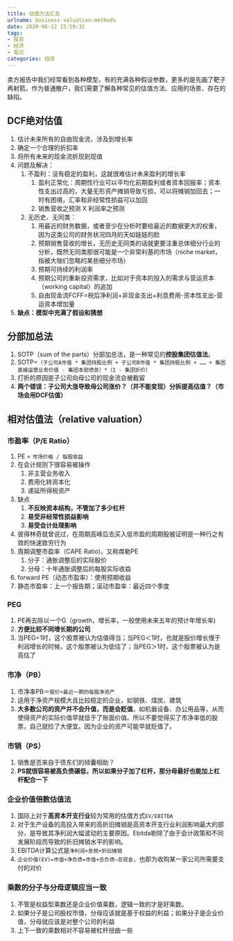 ```yaml
---
title: 估值方法汇总
urlname: business-valuation-methods
date: 2020-08-12 15:59:32
tags: 
- 投资
- 经济
- 笔记
categories: 投资
---
```


卖方报告中我们经常看到各种模型，有的充满各种假设参数，更多的是先画了靶子再射箭。作为普通散户，我们需要了解各种常见的估值方法、应用的场景、存在的缺陷。

<!-- more -->

## DCF绝对估值
1. 估计未来所有的自由现金流，涉及到增长率
2. 确定一个合理的折扣率
3. 将所有未来的现金流折现到现值
4. 问题及解决：
	1. 不盈利：没有稳定的盈利，这就很难估计未来盈利的增长率
		1. 盈利正常化：周期性行业可以平均化前期盈利或者资本回报率；资本性支出过高的，大量无形资产摊销导致亏损，可以将摊销加回去；一时有困境，汇率和非经常性损益可以加回
		2. 销售营收之预测 X 利润率之预测
	2. 无历史、无同类：
		1. 用最近的财务数据，或者至少在分析时要给最近的数据更大的权重，因为这类公司的财务状况四月的天如娃娃的脸
		2. 预期销售营收的增长，无历史无同类的话就更要注重总体细分行业的分析，既然无同类那很可能是一个非常利基的市场（niche market，指被大咖们忽略的某些细分市场）
		3. 预期可持续的利润率
		4. 预期公司的重新投资需求，比如对于资本的投入的需求与营运资本（working capital）的追加 
		5. 自由现金流FCFF=税后净利润+非现金支出+利息费用-资本性支出-营运资本增加量
5. **缺点：模型中充满了假设和猜想**

## 分部加总法
1. SOTP（sum of the parts）分部加总法，是一种常见的**控股集团估值法**。
2. SOTP=`（子公司A市值 * 集团持股比例 + 子公司B市值 * 集团持股比例 + …… + 集团直接运营业务价值 - 集团本部债务）*（1 - 集团折价）`
3. 打折的原因是子公司向母公司的现金流会被截留
4. **两个错误：子公司大涨导致母公司涨价？（并不能变现）分拆提高估值？（市场会用DCF估值）**

## 相对估值法（relative valuation）
### 市盈率（P/E Ratio）
1. PE = `市场价格 / 每股收益`
2. 在会计规则下很容易被操作
	1. 非主营业务收入
	2. 费用化转资本化
	3. 递延所得税资产
3. 缺点
	1. **不反映资本结构，不管加了多少杠杆**
	2. **易受非经常性损益影响**
	3. **易受会计处理影响**
4. 彼得林奇就曾说过，在周期高峰后去买入低市盈的周期股被证明是一种行之有效的快速致穷行为
5. 周期调整市盈率（CAPE Ratio)，又称席勒PE
	1. 分子：通胀调整后的实际股价
	2. 分母：十年通胀调整后的每股实际收益
6. forward PE（动态市盈率）：使用预期收益
7. 静态市盈率：上一个报告期；滚动市盈率：最近四个季度

### PEG
1. PE再去除以一个G（growth，增长率，一般使用未来五年的预计年增长率)
2. **方便比较不同增长期的公司**
3. 当PEG=1时，这个股票被认为估值得当；当PEG＜1时，也就是股价增长慢于利润增长的时候，这个股票被认为低估了；当PEG＞1时，这个股票被认为是高估了

### 市净（PB）
1. 市净率PB＝`股价÷最近一期的每股净资产`
2. 适用于净资产规模大且比较稳定的企业，如钢铁、煤炭、建筑
3. **大多数公司的资产并不会升值，而是会贬值**，如机器设备、办公用品等，从而使得资产的实际价值早就低于了账面价值。所以不要觉得买了市净率低的股票，自己就捡了大便宜。因为企业的资产可能早就贬值了。

### 市销（PS）	
1. 销售是否来自于债东们的倾囊相助？
2. **PS就很容易被高负债碾低，所以如果分子加了杠杆，那分母最好也能加上杠杆配合一下**

### 企业价值倍数估值法
1. 国际上对于**高资本开支行业**较为常用的估值方式`EV/EBITDA`
2. 对于生产设备的高投入带来的高折旧摊销是高资本开支行业利润影响最大的部分，是导致其净利润大幅波动的主要原因。Ebitda剔除了由于会计政策和不同发展阶段而导致的折旧摊销水平的影响。
3. EBITDA计算公式是`净利润+息税+折旧摊销`
4. `企业价值(EV)=市值+净负债=市值+总负债–总现金`，也即为收购某一家公司所需要支付的对价

### 乘数的分子与分母逻辑应当一致
1. 不管是权益型乘数还是企业价值乘数，逻辑一致的才是好乘数。
2. 如果分子是公司股权市值，分母应该就是基于权益的利益；如果分子是企业价值，分母就应该是对整个公司的利益
3. 上下一致的乘数相对不容易被杠杆扭曲一些
